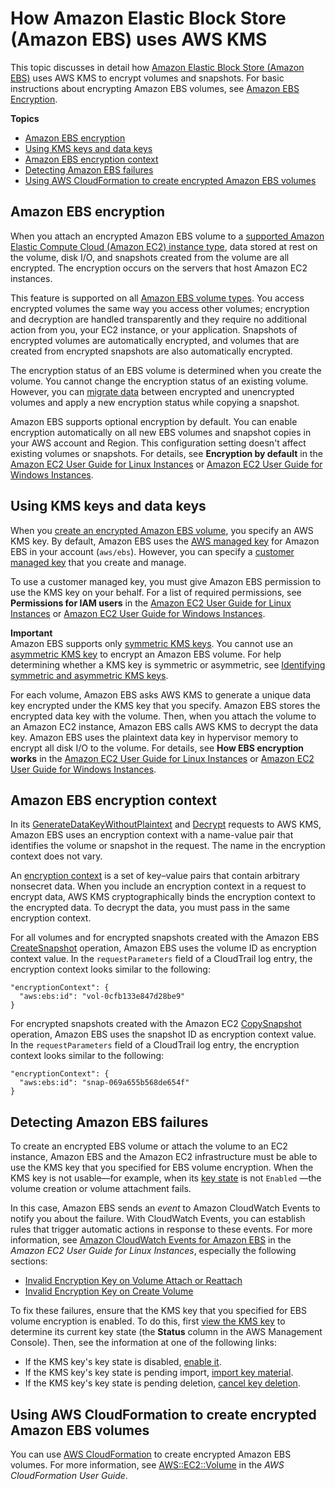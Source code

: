 # How Amazon Elastic Block Store \(Amazon EBS\) uses AWS KMS<a name="services-ebs"></a>

This topic discusses in detail how [Amazon Elastic Block Store \(Amazon EBS\)](https://docs.aws.amazon.com/AWSEC2/latest/UserGuide/AmazonEBS.html) uses AWS KMS to encrypt volumes and snapshots\. For basic instructions about encrypting Amazon EBS volumes, see [Amazon EBS Encryption](https://docs.aws.amazon.com/AWSEC2/latest/UserGuide/EBSEncryption.html)\.

**Topics**
+ [Amazon EBS encryption](#ebs-encrypt)
+ [Using KMS keys and data keys](#ebs-cmk)
+ [Amazon EBS encryption context](#ebs-encryption-context)
+ [Detecting Amazon EBS failures](#ebs-failures)
+ [Using AWS CloudFormation to create encrypted Amazon EBS volumes](#ebs-encryption-using-cloudformation)

## Amazon EBS encryption<a name="ebs-encrypt"></a>

When you attach an encrypted Amazon EBS volume to a [supported Amazon Elastic Compute Cloud \(Amazon EC2\) instance type](https://docs.aws.amazon.com/AWSEC2/latest/UserGuide/EBSEncryption.html#EBSEncryption_supported_instances), data stored at rest on the volume, disk I/O, and snapshots created from the volume are all encrypted\. The encryption occurs on the servers that host Amazon EC2 instances\.

This feature is supported on all [Amazon EBS volume types](https://docs.aws.amazon.com/AWSEC2/latest/UserGuide/EBSVolumeTypes.html)\. You access encrypted volumes the same way you access other volumes; encryption and decryption are handled transparently and they require no additional action from you, your EC2 instance, or your application\. Snapshots of encrypted volumes are automatically encrypted, and volumes that are created from encrypted snapshots are also automatically encrypted\.

The encryption status of an EBS volume is determined when you create the volume\. You cannot change the encryption status of an existing volume\. However, you can [migrate data](https://docs.aws.amazon.com/AWSEC2/latest/UserGuide/EBSEncryption.html#EBSEncryption_considerations) between encrypted and unencrypted volumes and apply a new encryption status while copying a snapshot\.

Amazon EBS supports optional encryption by default\. You can enable encryption automatically on all new EBS volumes and snapshot copies in your AWS account and Region\. This configuration setting doesn't affect existing volumes or snapshots\. For details, see **Encryption by default** in the [Amazon EC2 User Guide for Linux Instances](https://docs.aws.amazon.com/AWSEC2/latest/UserGuide/EBSEncryption.html#encryption-by-default) or [Amazon EC2 User Guide for Windows Instances](https://docs.aws.amazon.com/AWSEC2/latest/WindowsGuide/EBSEncryption.html#encryption-by-default)\.

## Using KMS keys and data keys<a name="ebs-cmk"></a>

When you [create an encrypted Amazon EBS volume](https://docs.aws.amazon.com/AWSEC2/latest/UserGuide/ebs-creating-volume.html), you specify an AWS KMS key\. By default, Amazon EBS uses the [AWS managed key](concepts.md#aws-managed-cmk) for Amazon EBS in your account \(`aws/ebs`\)\. However, you can specify a [customer managed key](concepts.md#customer-cmk) that you create and manage\. 

To use a customer managed key, you must give Amazon EBS permission to use the KMS key on your behalf\. For a list of required permissions, see **Permissions for IAM users** in the [Amazon EC2 User Guide for Linux Instances](https://docs.aws.amazon.com/AWSEC2/latest/UserGuide/EBSEncryption.html#ebs-encryption-permissions) or [Amazon EC2 User Guide for Windows Instances](https://docs.aws.amazon.com/AWSEC2/latest/WindowsGuide/EBSEncryption.html#ebs-encryption-permissions)\.

**Important**  
Amazon EBS supports only [symmetric KMS keys](concepts.md#symmetric-cmks)\. You cannot use an [asymmetric KMS key](symmetric-asymmetric.md#asymmetric-cmks) to encrypt an Amazon EBS volume\. For help determining whether a KMS key is symmetric or asymmetric, see [Identifying symmetric and asymmetric KMS keys](find-symm-asymm.md)\.

For each volume, Amazon EBS asks AWS KMS to generate a unique data key encrypted under the KMS key that you specify\. Amazon EBS stores the encrypted data key with the volume\. Then, when you attach the volume to an Amazon EC2 instance, Amazon EBS calls AWS KMS to decrypt the data key\. Amazon EBS uses the plaintext data key in hypervisor memory to encrypt all disk I/O to the volume\. For details, see **How EBS encryption works** in the [Amazon EC2 User Guide for Linux Instances](https://docs.aws.amazon.com/AWSEC2/latest/UserGuide/EBSEncryption.html#how-ebs-encryption-works) or [Amazon EC2 User Guide for Windows Instances](https://docs.aws.amazon.com/AWSEC2/latest/WindowsGuide/EBSEncryption.html#how-ebs-encryption-works)\.

## Amazon EBS encryption context<a name="ebs-encryption-context"></a>

In its [GenerateDataKeyWithoutPlaintext](https://docs.aws.amazon.com/kms/latest/APIReference/API_GenerateDataKey.html) and [Decrypt](https://docs.aws.amazon.com/kms/latest/APIReference/API_Decrypt.html) requests to AWS KMS, Amazon EBS uses an encryption context with a name\-value pair that identifies the volume or snapshot in the request\. The name in the encryption context does not vary\.

An [encryption context](concepts.md#encrypt_context) is a set of key–value pairs that contain arbitrary nonsecret data\. When you include an encryption context in a request to encrypt data, AWS KMS cryptographically binds the encryption context to the encrypted data\. To decrypt the data, you must pass in the same encryption context\.

For all volumes and for encrypted snapshots created with the Amazon EBS [CreateSnapshot](https://docs.aws.amazon.com/AWSEC2/latest/APIReference/API_CreateSnapshot.html) operation, Amazon EBS uses the volume ID as encryption context value\. In the `requestParameters` field of a CloudTrail log entry, the encryption context looks similar to the following:

```
"encryptionContext": {
  "aws:ebs:id": "vol-0cfb133e847d28be9"
}
```

For encrypted snapshots created with the Amazon EC2 [CopySnapshot](https://docs.aws.amazon.com/AWSEC2/latest/APIReference/API_CopySnapshot.html) operation, Amazon EBS uses the snapshot ID as encryption context value\. In the `requestParameters` field of a CloudTrail log entry, the encryption context looks similar to the following:

```
"encryptionContext": {
  "aws:ebs:id": "snap-069a655b568de654f"
}
```

## Detecting Amazon EBS failures<a name="ebs-failures"></a>

To create an encrypted EBS volume or attach the volume to an EC2 instance, Amazon EBS and the Amazon EC2 infrastructure must be able to use the KMS key that you specified for EBS volume encryption\. When the KMS key is not usable—for example, when its [key state](key-state.md) is not `Enabled` —the volume creation or volume attachment fails\.

 In this case, Amazon EBS sends an *event* to Amazon CloudWatch Events to notify you about the failure\. With CloudWatch Events, you can establish rules that trigger automatic actions in response to these events\. For more information, see [Amazon CloudWatch Events for Amazon EBS](https://docs.aws.amazon.com/AWSEC2/latest/UserGuide/ebs-cloud-watch-events.html) in the *Amazon EC2 User Guide for Linux Instances*, especially the following sections:
+ [Invalid Encryption Key on Volume Attach or Reattach](https://docs.aws.amazon.com/AWSEC2/latest/UserGuide/ebs-cloud-watch-events.html#attach-fail-key)
+ [Invalid Encryption Key on Create Volume](https://docs.aws.amazon.com/AWSEC2/latest/UserGuide/ebs-cloud-watch-events.html#create-fail-key)

To fix these failures, ensure that the KMS key that you specified for EBS volume encryption is enabled\. To do this, first [view the KMS key](viewing-keys.md) to determine its current key state \(the **Status** column in the AWS Management Console\)\. Then, see the information at one of the following links:
+ If the KMS key's key state is disabled, [enable it](enabling-keys.md)\.
+ If the KMS key's key state is pending import, [import key material](importing-keys.md#importing-keys-overview)\.
+ If the KMS key's key state is pending deletion, [cancel key deletion](deleting-keys.md#deleting-keys-scheduling-key-deletion)\.

## Using AWS CloudFormation to create encrypted Amazon EBS volumes<a name="ebs-encryption-using-cloudformation"></a>

You can use [AWS CloudFormation](https://aws.amazon.com/cloudformation/) to create encrypted Amazon EBS volumes\. For more information, see [AWS::EC2::Volume](https://docs.aws.amazon.com/AWSCloudFormation/latest/UserGuide/aws-properties-ec2-ebs-volume.html) in the *AWS CloudFormation User Guide*\.